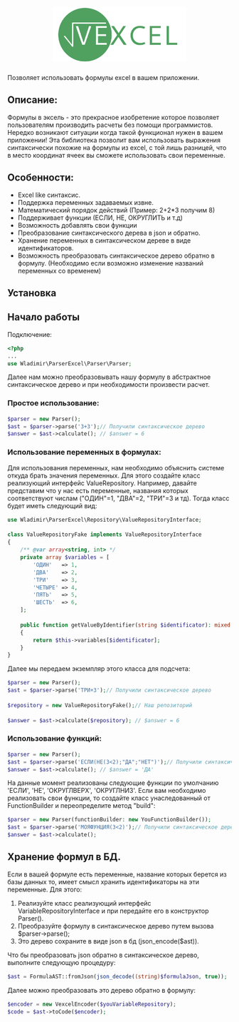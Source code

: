 <h1 align="center">
  <img src="./logo.png" alt="vexcel" width="300px">
</h1>
 Позволяет  использовать формулы excel в вашем приложении. 
 
## Описание:  
Формулы в эксель - это прекрасное изобретение которое позволяет пользователям производить расчеты без помощи программистов. Нередко возникают ситуации когда такой функционал нужен в вашем приложении! Эта библиотека позволит вам использовать выражения синтаксически похожие на формулы из excel, с той лишь разницей, что в место координат ячеек вы сможете использовать свои переменные. 

 ## Особенности: 
  * Excel like  синтаксис. 
  * Поддержка переменных задаваемых извне. 
  * Математический порядок действий (Пример: 2+2\*3 получим 8) 
  * Поддерживает функции  (ЕСЛИ, НЕ, ОКРУГЛИТЬ и т.д)
  * Возможность добавлять свои функции
  * Преобразование синтаксического дерева в  json  и обратно.
  * Хранение переменных в синтаксическом дереве в виде идентификаторов. 
  * Возможность преобразовать синтаксическое дерево обратно в формулу. (Необходимо если возможно изменение названий переменных со временем) 

## Установка 

## Начало работы    

Подключение: 
```php
<?php
...
use Wladimir\ParserExcel\Parser\Parser;
```
Далее нам можно преобразовывать нашу формулу в абстрактное синтаксическое дерево и при необходимости произвести расчет. 

 ### Простое использование: 
```php
$parser = new Parser();
$ast = $parser->parse('3+3');// Получили синтаксическое дерево
$answer = $ast->calculate(); // $answer = 6
````

### Использование переменных в формулах: 
Для использования переменных, нам необходимо объяснить системе откуда брать значения переменных. Для этого создайте класс реализующий интерфейс ValueRepository.
Например, давайте представим что у нас есть переменные, названия которых соответствуют числам ("ОДИН"=1, "ДВА"=2, "ТРИ"=3 и тд). Тогда класс будет иметь следующий вид: 
```php
use Wladimir\ParserExcel\Repository\ValueRepositoryInterface;

class ValueRepositoryFake implements ValueRepositoryInterface
{
    /** @var array<string, int> */
    private array $variables = [
        'ОДИН'   => 1,
        'ДВА'    => 2,
        'ТРИ'    => 3,
        'ЧЕТЫРЕ' => 4,
        'ПЯТЬ'   => 5,
        'ШЕСТЬ'  => 6,
    ];

    public function getValueByIdentifier(string $identificator): mixed
    {
        return $this->variables[$identificator];
    }
}
```
Далее мы передаем экземпляр этого класса для подсчета: 
```php
$parser = new Parser();
$ast = $parser->parse('ТРИ+3');// Получили синтаксическое дерево

$repository = new ValueRepositoryFake();// Наш репозиторий

$answer = $ast->calculate($repository); // $answer = 6
```
### Использование функций:  

```php
$parser = new Parser();
$ast = $parser->parse('ЕСЛИ(НЕ(3<2);"ДА";"НЕТ")');// Получили синтаксическое дерево
$answer = $ast->calculate(); // $answer = 'ДА'
```
На данные момент реализованы следующие функции по умолчанию 'ЕСЛИ', 'НЕ', 'ОКРУГЛВЕРХ', 'ОКРУГЛНИЗ'. Если вам необходимо реализовать свои функции, то создайте класс унаследованный от FunctionBuilder и переопределите метод  "build":
```php
$parser = new Parser(functionBuilder: new YouFunctionBuilder());
$ast = $parser->parse('МОЯФУНЦИЯ(3<2)');// Получили синтаксическое дерево
$answer = $ast->calculate(); 
```

## Хранение формул в БД. 
Если в вашей формуле есть переменные, название которых берется из базы данных то, имеет смысл хранить идентификаторы на эти переменные. 
Для этого: 
1) Реализуйте класс реализующий интерфейс VariableRepositoryInterface  и при  передайте его в конструктор Parser().
2) Преобразуйте формулу в синтаксическое дерево путем вызова $parser->parse();
3) Это дерево сохраните в виде json в бд (json_encode($ast)).

Что бы преобразовать json обратно в синтаксическое дерево, выполните следующую процедуру: 
```php
$ast = FormulaAST::fromJson(json_decode((string)$formulaJson, true)); 
```
Далее можно преобразовать это дерево обратно в формулу: 
 ```php
$encoder = new VexcelEncoder($youVariableRepository); 
$code = $ast->toCode($encoder); 
```
